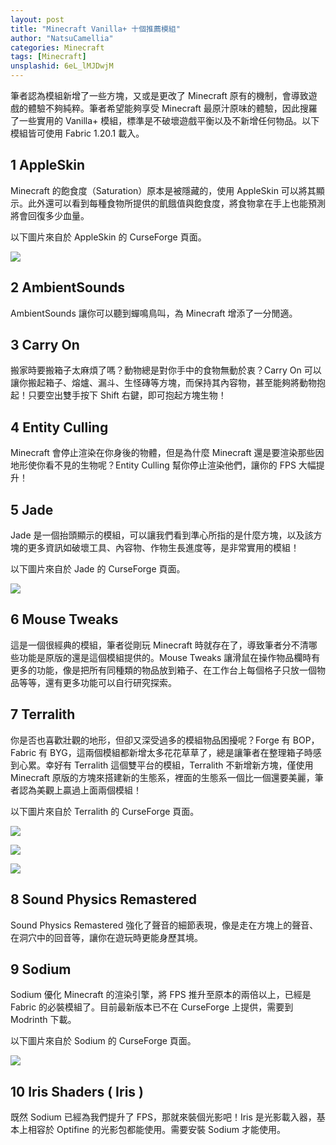 ```yaml
---
layout: post
title: "Minecraft Vanilla+ 十個推薦模組"
author: "NatsuCamellia"
categories: Minecraft
tags: [Minecraft]
unsplashid: 6eL_lMJDwjM
---
```


筆者認為模組新增了一些方塊，又或是更改了 Minecraft 原有的機制，會導致遊戲的體驗不夠純粹。筆者希望能夠享受 Minecraft 最原汁原味的體驗，因此搜羅了一些實用的 Vanilla+ 模組，標準是不破壞遊戲平衡以及不新增任何物品。以下模組皆可使用 Fabric 1.20.1 載入。

## 1 AppleSkin
Minecraft 的飽食度（Saturation）原本是被隱藏的，使用 AppleSkin 可以將其顯示。此外還可以看到每種食物所提供的飢餓值與飽食度，將食物拿在手上也能預測將會回復多少血量。

以下圖片來自於 AppleSkin 的 CurseForge 頁面。

![](https://camo.githubusercontent.com/a74d56cac12573e9a3527021d0d8d0489daf90c344708d3725fbcdc43d40b032/68747470733a2f2f692e696d6775722e636f6d2f614866315178512e676966)


## 2 AmbientSounds
AmbientSounds 讓你可以聽到蟬鳴鳥叫，為 Minecraft 增添了一分閒適。

## 3 Carry On
搬家時要搬箱子太麻煩了嗎？動物總是對你手中的食物無動於衷？Carry On 可以讓你搬起箱子、熔爐、漏斗、生怪磚等方塊，而保持其內容物，甚至能夠將動物抱起！只要空出雙手按下 Shift 右鍵，即可抱起方塊生物！

## 4 Entity Culling
Minecraft 會停止渲染在你身後的物體，但是為什麼 Minecraft 還是要渲染那些因地形使你看不見的生物呢？Entity Culling 幫你停止渲染他們，讓你的 FPS 大幅提升！

## 5 Jade
Jade 是一個抬頭顯示的模組，可以讓我們看到準心所指的是什麼方塊，以及該方塊的更多資訊如破壞工具、內容物、作物生長進度等，是非常實用的模組！

以下圖片來自於 Jade 的 CurseForge 頁面。

![](https://media.forgecdn.net/attachments/546/809/6.gif)

## 6 Mouse Tweaks
這是一個很經典的模組，筆者從剛玩 Minecraft 時就存在了，導致筆者分不清哪些功能是原版的還是這個模組提供的。Mouse Tweaks 讓滑鼠在操作物品欄時有更多的功能，像是把所有同種類的物品放到箱子、在工作台上每個格子只放一個物品等等，還有更多功能可以自行研究探索。

## 7 Terralith
你是否也喜歡壯觀的地形，但卻又深受過多的模組物品困擾呢？Forge 有 BOP，Fabric 有 BYG，這兩個模組都新增太多花花草草了，總是讓筆者在整理箱子時感到心累。幸好有 Terralith 這個雙平台的模組，Terralith 不新增新方塊，僅使用 Minecraft 原版的方塊來搭建新的生態系，裡面的生態系一個比一個還要美麗，筆者認為美觀上贏過上面兩個模組！

以下圖片來自於 Terralith 的 CurseForge 頁面。

![](https://i.imgur.com/l6SmhyG.png)

![](https://i.imgur.com/JXwqw7u.png)

![](https://i.imgur.com/cPec4mY.png)

## 8 Sound Physics Remastered
Sound Physics Remastered 強化了聲音的細節表現，像是走在方塊上的聲音、在洞穴中的回音等，讓你在遊玩時更能身歷其境。


## 9 Sodium
Sodium 優化 Minecraft 的渲染引擎，將 FPS 推升至原本的兩倍以上，已經是 Fabric 的必裝模組了。目前最新版本已不在 CurseForge 上提供，需要到 Modrinth 下載。

以下圖片來自於 Sodium 的 CurseForge 頁面。

![](https://i.imgur.com/TzLurlG.png)

## 10 Iris Shaders ( Iris )
既然 Sodium 已經為我們提升了 FPS，那就來裝個光影吧！Iris 是光影載入器，基本上相容於 Optifine 的光影包都能使用。需要安裝 Sodium 才能使用。